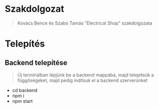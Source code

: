 # Szakdolgozat
> Kovács Bence és Szabó Tamás "Electrical Shop" szakdolgozata

# Telepítés
## Backend telepítése
> Új terminálban lépjünk be a backend mappába, majd telepítsük a függőségeket, majd pedig indítsuk el a backend szerverünket
- cd backend
- npm i
- npm start